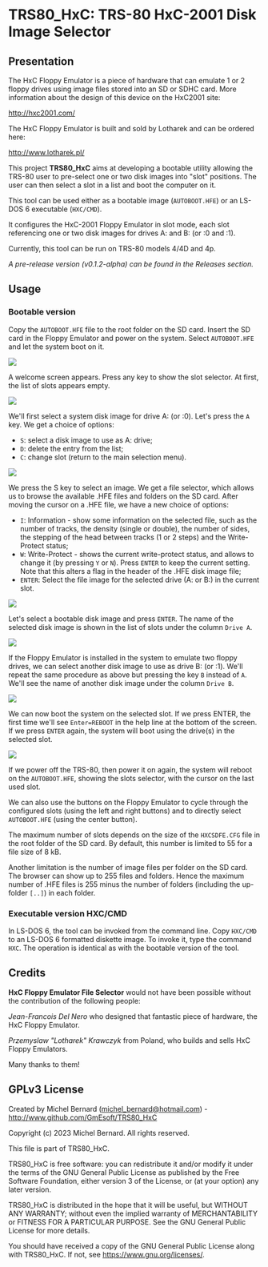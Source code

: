 TRS80_HxC: TRS-80 HxC-2001 Disk Image Selector
==============================================

Presentation
------------

The  HxC Floppy Emulator  is a piece of hardware that can emulate 1 or 2 floppy
drives using image files stored into an SD or SDHC card. More information about
the design of this device on the HxC2001 site:

  http://hxc2001.com/

The  HxC Floppy  Emulator is  built and  sold by  Lotharek and  can be  ordered
here:

  http://www.lotharek.pl/



This project **TRS80_HxC** aims at developing a bootable utility allowing
the TRS-80 user to pre-select one or two disk images into
"slot" positions. The user can then select a slot in a list
and boot the computer on it.

This tool can be used either as a bootable image (`AUTOBOOT.HFE`)
or an LS-DOS 6 executable (`HXC/CMD`).

It configures the HxC-2001 Floppy Emulator in slot mode, each
slot referencing one or two disk images for drives A: and B:
(or :0 and :1).

Currently, this tool can be run on TRS-80 models 4/4D and 4p.

_A pre-release version (v0.1.2-alpha) can be found in the Releases section._


Usage
-----

### Bootable version

Copy the `AUTOBOOT.HFE` file to the root folder on the SD card.
Insert the SD card in the Floppy Emulator and power on the system.
Select `AUTOBOOT.HFE` and let the system boot on it.

![](pics/HxC01.PNG)

A welcome screen appears. Press any key to show the slot selector.
At first, the list of slots appears empty. 

![](pics/HxC02.PNG)

We'll first select a system disk image for drive A: (or :0). Let's
press the `A` key. We get a choice of options:
- `S`: select a disk image to use as A: drive;
- `D`: delete the entry from the list;
- `C`: change slot (return to the main selection menu).

![](pics/HxC03.PNG)

We press the S key to select an image. We get a file selector, which
allows us to browse the available .HFE files and folders on the
SD card. After moving the cursor on a .HFE file, we have a new
choice of options:
- `I`: Information - show some information on the selected file, such
  as the number of tracks, the density (single or double), the number
  of sides, the stepping of the head between tracks (1 or 2 steps)
  and the Write-Protect status;
- `W`: Write-Protect - shows the current write-protect status, and
  allows to change it (by pressing `Y` or `N`). Press `ENTER` to keep
  the current setting. Note that this alters a flag in the header
  of the .HFE disk image file;
- `ENTER`: Select the file image for the selected drive (A: or B:)
  in the current slot.

![](pics/HxC04.PNG)

Let's select a bootable disk image and press `ENTER`. The name of the 
selected disk image is shown in the list of slots under the column
`Drive A`.

![](pics/HxC05.PNG)

If the Floppy Emulator is installed in the system to emulate two
floppy drives, we can select another disk image to use as drive B:
(or :1). We'll repeat the same procedure as above but pressing the
key `B` instead of `A`. We'll see the name of another disk image under
the column `Drive B`.

![](pics/HxC06.PNG)

We can now boot the system on the selected slot. If we press ENTER,
the first time we'll see `Enter=REBOOT` in the help line at the
bottom of the screen. If we press `ENTER` again, the system will
boot using the drive(s) in the selected slot.

![](pics/HxC07.PNG)

If we power off the TRS-80, then power it on again, the system will
reboot on the `AUTOBOOT.HFE`, showing the slots selector, with the
cursor on the last used slot.

We can also use the buttons on the Floppy Emulator to cycle through 
the configured slots (using the left and right buttons) and to directly
select `AUTOBOOT.HFE` (using the center button).

The maximum number of slots depends on the size of the `HXCSDFE.CFG` 
file in the root folder of the SD card. By default, this number is 
limited to 55 for a file size of 8 kB.

Another limitation is the number of image files per folder on the
SD card. The browser can show up to 255 files and folders. Hence
the maximum number of .HFE files is 255 minus the number of folders
(including the up-folder `[..]`) in each folder.


### Executable version HXC/CMD

In LS-DOS 6, the tool can be invoked from the command line.
Copy `HXC/CMD` to an LS-DOS 6 formatted diskette image. To invoke it,
type the command `HXC`. The operation is identical as with the bootable
version of the tool.


Credits
-------

**HxC Floppy Emulator File Selector** would not  have  been possible without  
the  contribution of  the following people:

_Jean-Francois Del Nero_ who designed that fantastic piece of hardware, the HxC
Floppy Emulator.

_Przemyslaw "Lotharek" Krawczyk_ from  Poland, who builds  and sells HxC Floppy
Emulators.

Many thanks to them!


GPLv3 License
-------------

Created by Michel Bernard (michel_bernard@hotmail.com) - 
<http://www.github.com/GmEsoft/TRS80_HxC>

Copyright (c) 2023 Michel Bernard. All rights reserved.

This file is part of TRS80_HxC.

TRS80_HxC is free software: you can redistribute it and/or modify
it under the terms of the GNU General Public License as published by
the Free Software Foundation, either version 3 of the License, or
(at your option) any later version.

TRS80_HxC is distributed in the hope that it will be useful,
but WITHOUT ANY WARRANTY; without even the implied warranty of
MERCHANTABILITY or FITNESS FOR A PARTICULAR PURPOSE.  See the
GNU General Public License for more details.

You should have received a copy of the GNU General Public License
along with TRS80_HxC.  If not, see <https://www.gnu.org/licenses/>.
